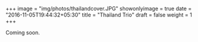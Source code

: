 +++
image = "img/photos/thailandcover.JPG"
showonlyimage = true
date = "2016-11-05T19:44:32+05:30"
title = "Thailand Trio"
draft = false
weight = 1
+++

Coming soon.
